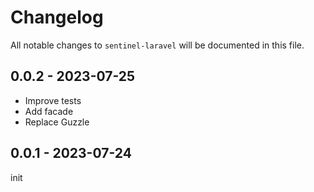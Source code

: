 # Changelog

All notable changes to `sentinel-laravel` will be documented in this file.

## 0.0.2 - 2023-07-25

- Improve tests
- Add facade
- Replace Guzzle

## 0.0.1 - 2023-07-24

init

